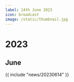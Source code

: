 ```yaml
---
label: 14th June 2023
icon: broadcast
image: /static/thumbnail.jpg
---
```


# 2023
## June

{{ include "news/20230614" }}